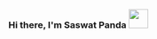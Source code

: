 ### Hi there, I'm Saswat Panda <img src="https://media.giphy.com/media/hvRJCLFzcasrR4ia7z/giphy.gif" width="35">

<!--
**spsaswat/spsaswat** is a ✨ _special_ ✨ repository because its `README.md` (this file) appears on your GitHub profile.

Here are some ideas to get you started:

- 🔭 I’m currently working on ...
- 🌱 I’m currently learning ...
- 👯 I’m looking to collaborate on ...
- 🤔 I’m looking for help with ...
- 💬 Ask me about ...
- 📫 How to reach me: ...
- 😄 Pronouns: ...
- ⚡ Fun fact: ...
-->
